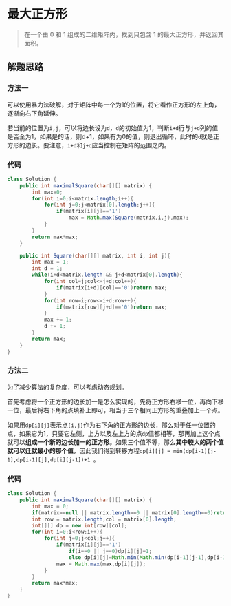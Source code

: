 # 最大正方形

> 在一个由 0 和 1 组成的二维矩阵内，找到只包含 1 的最大正方形，并返回其面积。

## 解题思路

### 方法一

可以使用暴力法破解，对于矩阵中每一个为1的位置，将它看作正方形的左上角，逐渐向右下角延伸。

若当前的位置为`i,j`，可以将边长设为`d`，`d`的初始值为1，判断`i+d`行与`j+d`列的值是否全为1，如果是的话，则d+1，如果有为0的值，则退出循环，此时的`d`就是正方形的边长。要注意，`i+d`和`j+d`应当控制在矩阵的范围之内。

### 代码

```java
class Solution {
    public int maximalSquare(char[][] matrix) {
        int max=0;
        for(int i=0;i<matrix.length;i++){
            for(int j=0;j<matrix[0].length;j++){
                if(matrix[i][j]=='1')
                    max = Math.max(Square(matrix,i,j),max);
            }
        }
        return max*max;
    }

    public int Square(char[][] matrix, int i, int j){
        int max = 1;
        int d = 1;
        while(i+d<matrix.length && j+d<matrix[0].length){
            for(int col=j;col<=j+d;col++){
                if(matrix[i+d][col]=='0')return max;
            }
            for(int row=i;row<=i+d;row++){
                if(matrix[row][j+d]=='0')return max;
            }
            max += 1;
            d += 1;
        }
        return max;
    }
}
```

### 方法二

为了减少算法的复杂度，可以考虑动态规划。

首先考虑将一个正方形的边长加一是怎么实现的，先将正方形右移一位，再向下移一位，最后将右下角的点填补上即可，相当于三个相同正方形的重叠加上一个点。

如果用`dp[i][j]`表示点`[i,j]`作为右下角的正方形的边长，那么对于任一位置的点，如果它为1，只要它左侧，上方以及左上方的点`dp`值都相等，那再加上这个点就可以**组成一个新的边长加一的正方形**。如果三个值不等，那么**其中较大的两个值就可以迁就最小的那个值**，因此我们得到转移方程`dp[i][j] = min(dp[i-1][j-1],dp[i-1][j],dp[i][j-1])+1 `。

### 代码

```java
class Solution {
    public int maximalSquare(char[][] matrix) {
        int max = 0;
        if(matrix==null || matrix.length==0 || matrix[0].length==0)return max;
        int row = matrix.length,col = matrix[0].length;
        int[][] dp = new int[row][col];
        for(int i=0;i<row;i++){
            for(int j=0;j<col;j++){
                if(matrix[i][j]=='1')
                    if(i==0 || j==0)dp[i][j]=1;
                    else dp[i][j]=Math.min(Math.min(dp[i-1][j-1],dp[i-1][j]),dp[i][j-1])+1;
                max = Math.max(max,dp[i][j]);
            }
        }
        return max*max;
    }
}
```

